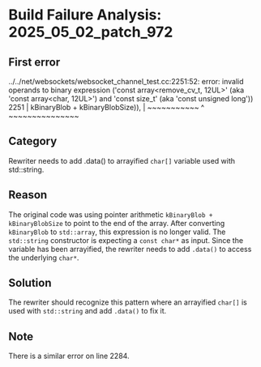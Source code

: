 # Build Failure Analysis: 2025_05_02_patch_972

## First error

../../net/websockets/websocket_channel_test.cc:2251:52: error: invalid operands to binary expression ('const array<remove_cv_t<char>, 12UL>' (aka 'const array<char, 12UL>') and 'const size_t' (aka 'const unsigned long'))
 2251 |                                        kBinaryBlob + kBinaryBlobSize)),
      |                                        ~~~~~~~~~~~ ^ ~~~~~~~~~~~~~~~

## Category
Rewriter needs to add .data() to arrayified `char[]` variable used with std::string.

## Reason
The original code was using pointer arithmetic `kBinaryBlob + kBinaryBlobSize` to point to the end of the array. After converting `kBinaryBlob` to `std::array`, this expression is no longer valid. The `std::string` constructor is expecting a `const char*` as input. Since the variable has been arrayified, the rewriter needs to add `.data()` to access the underlying `char*`.

## Solution
The rewriter should recognize this pattern where an arrayified `char[]` is used with `std::string` and add `.data()` to fix it.

## Note
There is a similar error on line 2284.